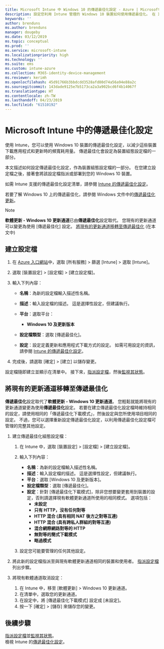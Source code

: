 ```yaml
---
title: Microsoft Intune 中 Windows 10 的傳遞最佳化設定 - Azure | Microsoft Docs
description: 設定您利用 Intune 管理的 Windows 10 裝置如何使用傳遞最佳化。 在 Intune 中，建立裝置組態設定檔，以從網際網路安裝更新。 另請參閱如何使用傳遞最佳化設定檔來取代現有更新通道。
keywords: ''
author: brenduns
ms.author: brenduns
manager: dougeby
ms.date: 03/12/2019
ms.topic: conceptual
ms.prod: ''
ms.service: microsoft-intune
ms.localizationpriority: high
ms.technology: ''
ms.suite: ems
ms.custom: intune-azure
ms.collection: M365-identity-device-management
ms.reviewer: kerimh
ms.openlocfilehash: 45d91766b3bbdcdd3528afd80d74a56a94e88a2c
ms.sourcegitcommit: 143dade9125e7b5173ca2a3a902bcd6f4b14067f
ms.translationtype: HT
ms.contentlocale: zh-TW
ms.lasthandoff: 04/23/2019
ms.locfileid: "61510192"
---
```

# <a name="delivery-optimization-settings-in-microsoft-intune"></a>Microsoft Intune 中的傳遞最佳化設定

使用 Intune，您可以使用 Windows 10 裝置的傳遞最佳化設定，以減少這些裝置下載應用程式和更新時的頻寬耗用量。 傳遞最佳化會設定為裝置組態設定檔的一部分。  

本文描述如何設定傳遞最佳化設定，作為裝置組態設定檔的一部分。 在您建立設定檔之後，接著會將該設定檔指派或部署到您的 Windows 10 裝置。 

如需 Intune 支援的傳遞最佳化設定清單，請參閱 [Intune 的傳遞最佳化設定](delivery-optimization-settings.md)。  

若要了解 Windows 10 上的傳遞最佳化，請參閱 Windows 文件中的[傳遞最佳化更新](https://docs.microsoft.com/windows/deployment/update/waas-delivery-optimization)。  


> [!NOTE]
> **軟體更新 - Windows 10 更新通道**已由**傳遞最佳化**設定取代。 您現有的更新通道可以變更為使用 [傳遞最佳化] 設定。 [將現有的更新通道移轉至傳遞最佳化](#move-existing-update-rings-to-delivery-optimization) (在本文中) 
## <a name="create-the-profile"></a>建立設定檔

1. 在 [Azure 入口網站](https://portal.azure.com)中，選取 [所有服務] > 篩選 [Intune] > 選取 [Intune]。

2. 選取 [裝置設定] > [設定檔] > [建立設定檔]。

3. 輸入下列內容：

    - **名稱**：為新的設定檔輸入描述性名稱。
    - **描述**：輸入設定檔的描述。 這是選擇性設定，但建議執行。
    - **平台**：選取平台：  

        - **Windows 10 及更新版本**

    - **設定檔類型**：選取 [傳遞最佳化]。
    - **設定**：設定定義更新和應用程式下載方式的設定。 如需可用設定的資訊，請參閱 [Intune 的傳遞最佳化設定](delivery-optimization-settings.md)。

4. 完成後，請選取 [確定] > [建立] 以儲存變更。

設定檔隨即建立並顯示在清單中。 接下來，[指派設定檔](device-profile-assign.md)，然後[監視其狀態](device-profile-monitor.md)。

## <a name="move-existing-update-rings-to-delivery-optimization"></a>將現有的更新通道移轉至傳遞最佳化

**傳遞最佳化**設定取代了**軟體更新 - Windows 10 更新通道**。 您輕鬆就能將現有的更新通道變更為使用**傳遞最佳化**設定。 若要在建立傳遞最佳化設定檔時維持相同的設定，請使用相同的「傳遞最佳化下載模式」，然後設定與您所使用項目相同的設定。 不過，您可以選擇重新設定傳遞最佳化設定，以利用傳遞最佳化設定檔可管理的完整其他設定。

1. 建立傳遞最佳化組態設定檔：

    1. 在 Intune 中，選取 [裝置設定] > [設定檔] > [建立設定檔]。
    2. 輸入下列內容：

        - **名稱**：為新的設定檔輸入描述性名稱。
        - **描述**：輸入設定檔的描述。 這是選擇性設定，但建議執行。
        - **平台**：選取 [Windows 10 及更新版本]。
        - **設定檔類型**：選取 [傳遞最佳化]。
        - **設定**：針對 [傳遞最佳化下載模式]，除非您想要變更套用到裝置的設定，否則請選擇現有軟體更新通道所使用的相同模式。 選項包括：
            - **未設定**
            - **只有 HTTP，沒有任何對等**
            - **HTTP 混合 (具有相同 NAT 後方之對等互連)**
            - **HTTP 混合 (具有跨私人群組的對等互連)**
            - **混合網際網路對等的 HTTP**
            - **無對等的簡式下載模式**
            - **略過模式**
    3. 設定您可能要管理的任何其他設定。
1. 將此新的設定檔指派至與現有軟體更新通道相同的裝置和使用者。 [指派設定檔](device-profile-assign.md)列出步驟。

3. 將現有軟體通道取消設定：
    1. 在 Intune 中，移至 [軟體更新] > Windows 10 更新通道。
    2. 在清單中，選取您的更新通道。
    3. 在設定中，將 [傳遞最佳化下載模式] 設定成 [未設定]。
    4. 按一下 [確定] > [儲存] 來儲存您的變更。

## <a name="next-steps"></a>後續步驟

[指派設定檔](device-profile-assign.md)並[監視其狀態](device-profile-monitor.md)。  
檢視 Intune 的[傳遞最佳化設定](delivery-optimization-settings.md)。

